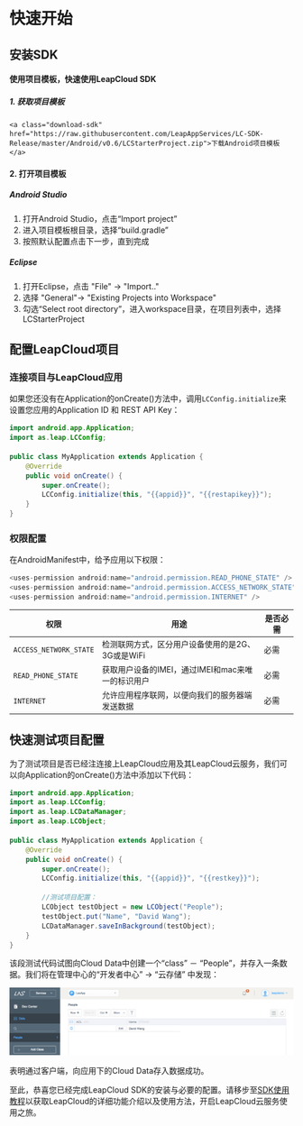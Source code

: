 # 快速开始

##	安装SDK

####	使用项目模板，快速使用LeapCloud SDK

#####	1.	获取项目模板

	<a class="download-sdk" href="https://raw.githubusercontent.com/LeapAppServices/LC-SDK-Release/master/Android/v0.6/LCStarterProject.zip">下载Android项目模板</a>
	
####	2.	打开项目模板

#####	Android Studio 

1. 	打开Android Studio，点击“Import project”
2. 	进入项目模板根目录，选择“build.gradle”
3. 	按照默认配置点击下一步，直到完成 

#####	Eclipse
	
1.	打开Eclipse，点击 "File" -> "Import.." 
2. 	选择 "General"-> "Existing Projects into Workspace"
3. 	勾选“Select root directory”，进入workspace目录，在项目列表中，选择LCStarterProject

##	配置LeapCloud项目

###	连接项目与LeapCloud应用
	
如果您还没有在Application的onCreate()方法中，调用`LCConfig.initialize`来设置您应用的Application ID 和 REST API Key：
	
```java
import android.app.Application;
import as.leap.LCConfig;

public class MyApplication extends Application {
    @Override
    public void onCreate() {
        super.onCreate();
        LCConfig.initialize(this, "{{appid}}", "{{restapikey}}");
    }
}
```
	
###	权限配置

在AndroidManifest中，给予应用以下权限：
	
```java
<uses-permission android:name="android.permission.READ_PHONE_STATE" />
<uses-permission android:name="android.permission.ACCESS_NETWORK_STATE" />
<uses-permission android:name="android.permission.INTERNET" />
```

权限|用途|是否必需
---|---|---
`ACCESS_NETWORK_STATE`|		检测联网方式，区分用户设备使用的是2G、3G或是WiFi| 必需
`READ_PHONE_STATE`| 	获取用户设备的IMEI，通过IMEI和mac来唯一的标识用户| 必需
`INTERNET`| 	允许应用程序联网，以便向我们的服务器端发送数据| 必需

##	快速测试项目配置

为了测试项目是否已经注连接上LeapCloud应用及其LeapCloud云服务，我们可以向Application的onCreate()方法中添加以下代码：

```java
import android.app.Application;
import as.leap.LCConfig;
import as.leap.LCDataManager;
import as.leap.LCObject;

public class MyApplication extends Application {
    @Override
    public void onCreate() {
        super.onCreate();
        LCConfig.initialize(this, "{{appid}}", "{{restkey}}");
        
        //测试项目配置：
        LCObject testObject = new LCObject("People");
        testObject.put("Name", "David Wang");
        LCDataManager.saveInBackground(testObject);
    }
}
```

该段测试代码试图向Cloud Data中创建一个“class” － “People”，并存入一条数据。我们将在管理中心的“开发者中心” -> “云存储” 中发现：

![imgSDKQSTestAddObj](../../../images/imgSDKQSTestAddObj.png)

表明通过客户端，向应用下的Cloud Data存入数据成功。

至此，恭喜您已经完成LeapCloud SDK的安装与必要的配置。请移步至[SDK使用教程](LC_DOCS_LINK_PLACEHOLDER_SDK_TUTORIALS_IOS)以获取LeapCloud的详细功能介绍以及使用方法，开启LeapCloud云服务使用之旅。
